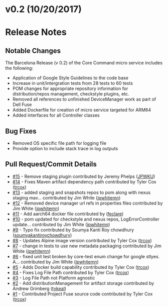 # v0.2 (10/20/2017)
# Release Notes

## Notable Changes
The Barcelona Release (v 0.2) of the Core Command micro service includes the following:
* Application of Google Style Guidelines to the code base
* Increase in unit/intergration tests from 28 tests to 60 tests
* POM changes for appropriate repository information for distribution/repos management, checkstyle plugins, etc.
* Removed all references to unfinished DeviceManager work as part of Dell Fuse
* Added Dockerfile for creation of micro service targeted for ARM64 
* Added interfaces for all Controller classes

## Bug Fixes
* Removed OS specific file path for logging file 
* Provide option to include stack trace in log outputs

## Pull Request/Commit Details
 - [#15](https://github.com/edgexfoundry/core-command/pull/15) - Remove staging plugin contributed by Jeremy Phelps ([JPWKU](https://github.com/JPWKU))
 - [#14](https://github.com/edgexfoundry/core-command/pull/14) - Fixes Maven artifact dependency path contributed by Tyler Cox ([trcox](https://github.com/trcox))
 - [#13](https://github.com/edgexfoundry/core-command/pull/13) - added staging and snapshots repos to pom along with nexus staging mav… contributed by Jim White ([jpwhitemn](https://github.com/jpwhitemn))
 - [#12](https://github.com/edgexfoundry/core-command/pull/12) - Removed device manager url refs in properties files contributed by Jim White ([jpwhitemn](https://github.com/jpwhitemn))
 - [#11](https://github.com/edgexfoundry/core-command/pull/11) - Add aarch64 docker file contributed by ([feclare](https://github.com/feclare))
 - [#10](https://github.com/edgexfoundry/core-command/pull/10) - pom updated for checkstyle and nexus repos, LogErrorController update… contributed by Jim White ([jpwhitemn](https://github.com/jpwhitemn))
 - [#9](https://github.com/edgexfoundry/core-command/pull/9) - Typo fix contributed by Soumya Kanti Roy chowdhury ([soumyakantiroychowdhury](https://github.com/soumyakantiroychowdhury))
 - [#8](https://github.com/edgexfoundry/core-command/pull/8) - Updates Alpine image version contributed by Tyler Cox ([trcox](https://github.com/trcox))
 - [#7](https://github.com/edgexfoundry/core-command/pull/7) - change in tests to use new metadata packaging contributed by Jim White ([jpwhitemn](https://github.com/jpwhitemn))
 - [#6](https://github.com/edgexfoundry/core-command/pull/6) - fixed unit test broken by core-test enum change for google stlyes. A… contributed by Jim White ([jpwhitemn](https://github.com/jpwhitemn))
 - [#5](https://github.com/edgexfoundry/core-command/pull/5) - Adds Docker build capability contributed by Tyler Cox ([trcox](https://github.com/trcox))
 - [#4](https://github.com/edgexfoundry/core-command/pull/4) - Fixes Log File Path contributed by Tyler Cox ([trcox](https://github.com/trcox))
 - [#3](https://github.com/edgexfoundry/core-command/issues/3) - Log File Path not Platform agnostic
 - [#2](https://github.com/edgexfoundry/core-command/pull/2) - Add distributionManagement for artifact storage contributed by Andrew Grimberg ([tykeal](https://github.com/tykeal))
 - [#1](https://github.com/edgexfoundry/core-command/pull/1) - Contributed Project Fuse source code contributed by Tyler Cox ([trcox](https://github.com/trcox))
